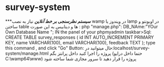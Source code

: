 # survey-system
 ************سیستم نظرسنجی بر خط آنلاین*********
نیاز به نصب wamp  در ویندوز یا  lamp  در اوبونتو و ساختن table  ها و دیتابیس به این صورت :
php "manage.php":
DB_NAme:"YOur Own Database Name ";
IN the panel of your phpmyadmin taskbar>Sql:
CREATE TABLE survey_responses (
    id INT AUTO_INCREMENT PRIMARY KEY,
    name VARCHAR(100),
    email VARCHAR(100),
    feedback TEXT
);
type this command , and click "Go" Button:
حال میتوانید در:localhost/survey-system/manage.html پروژه را اجرا کنید داخل پرانتز بگم (حتما داخل درایو C:\wamp64\www) پروژه را قرار دهید تا سرور مجازی شما ساخته شود 
